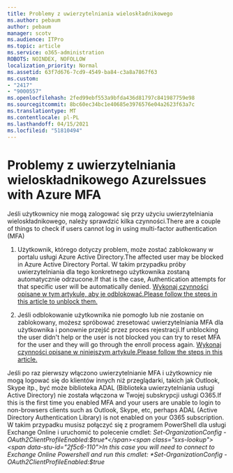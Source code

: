 ```yaml
---
title: Problemy z uwierzytelniania wieloskładnikowego
ms.author: pebaum
author: pebaum
manager: scotv
ms.audience: ITPro
ms.topic: article
ms.service: o365-administration
ROBOTS: NOINDEX, NOFOLLOW
localization_priority: Normal
ms.assetid: 63f7d676-7cd9-4549-ba84-c3a8a7867f63
ms.custom:
- "2417"
- "9000557"
ms.openlocfilehash: 2fed99ebf553a9bfda436d81797c841987759e98
ms.sourcegitcommit: 8bc60ec34bc1e40685e3976576e04a2623f63a7c
ms.translationtype: MT
ms.contentlocale: pl-PL
ms.lasthandoff: 04/15/2021
ms.locfileid: "51810494"
---
```

# <a name="issues-with-azure-mfa"></a><span data-ttu-id="2f5c6-102">Problemy z uwierzytelniania wieloskładnikowego Azure</span><span class="sxs-lookup"><span data-stu-id="2f5c6-102">Issues with Azure MFA</span></span>
<span data-ttu-id="2f5c6-103">Jeśli użytkownicy nie mogą zalogować się przy użyciu uwierzytelniania wieloskładnikowego, należy sprawdzić kilka czynności.</span><span class="sxs-lookup"><span data-stu-id="2f5c6-103">There are a couple of things to check if users cannot log in using multi-factor authentication (MFA)</span></span>

1. <span data-ttu-id="2f5c6-104">Użytkownik, którego dotyczy problem, może zostać zablokowany w portalu usługi Azure Active Directory.</span><span class="sxs-lookup"><span data-stu-id="2f5c6-104">The affected user may be blocked in Azure Active Directory Portal.</span></span> <span data-ttu-id="2f5c6-105">W takim przypadku próby uwierzytelniania dla tego konkretnego użytkownika zostaną automatycznie odrzucone.</span><span class="sxs-lookup"><span data-stu-id="2f5c6-105">If that is the case, Authentication attempts for that specific user will be automatically denied.</span></span> [<span data-ttu-id="2f5c6-106">Wykonaj czynności opisane w tym artykule, aby je odblokować.</span><span class="sxs-lookup"><span data-stu-id="2f5c6-106">Please follow the steps in this article to unblock them.</span></span>](https://docs.microsoft.com/azure/active-directory/authentication/howto-mfa-mfasettings#block-and-unblock-users)

2. <span data-ttu-id="2f5c6-107">Jeśli odblokowanie użytkownika nie pomogło lub nie zostanie on zablokowany, możesz spróbować zresetować uwierzytelniania MFA dla użytkownika i ponownie przejść przez proces rejestracji.</span><span class="sxs-lookup"><span data-stu-id="2f5c6-107">If unblocking the user didn't help or the user is not blocked you can try to reset MFA for the user and they will go through the enroll process again.</span></span> [<span data-ttu-id="2f5c6-108">Wykonaj czynności opisane w niniejszym artykule.</span><span class="sxs-lookup"><span data-stu-id="2f5c6-108">Please follow the steps in this article.</span></span>](https://docs.microsoft.com/azure/active-directory/authentication/howto-mfa-userdevicesettings#require-users-to-provide-contact-methods-again)

<span data-ttu-id="2f5c6-109">Jeśli po raz pierwszy włączono uwierzytelnianie MFA i użytkownicy nie mogą logować się do klientów innych niż przeglądarki, takich jak Outlook, Skype itp., być może biblioteka ADAL (Biblioteka uwierzytelniania usługi Active Directory) nie została włączona w Twojej subskrypcji usługi O365.</span><span class="sxs-lookup"><span data-stu-id="2f5c6-109">If this is the first time you enabled MFA and your users are unable to login to non-browsers clients such as Outlook, Skype, etc, perhaps ADAL (Active Directory Authentication Library) is not enabled on your O365 subscription.</span></span> <span data-ttu-id="2f5c6-110">W takim przypadku musisz połączyć się z programem PowerShell dla usługi Exchange Online i uruchomić to polecenie cmdlet:  *Set-OrganizationConfig -OAuth2ClientProfileEnabled:$true*</span><span class="sxs-lookup"><span data-stu-id="2f5c6-110">In this case you will need to connect to Exchange Online Powershell and run this cmdlet:  *Set-OrganizationConfig -OAuth2ClientProfileEnabled:$true*</span></span>